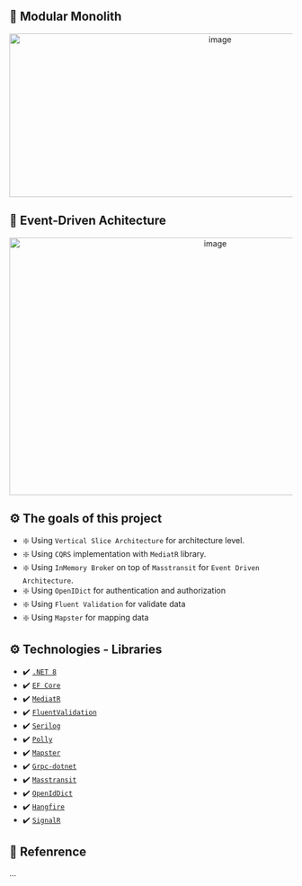 ## 🧱 Modular Monolith
<div align="center"> 
  <img width="734" height="291" alt="image" src="https://github.com/user-attachments/assets/f3ffad49-6fe6-4e4a-b148-4e1e7d39e8fc" />
</div>

## 🚀 Event-Driven Achitecture
<div align="center">
  <img width="717" height="458" alt="image" src="https://github.com/user-attachments/assets/5e177781-0243-4e1a-8f20-055679bf6392" />
</div>

## ⚙️ The goals of this project
- ❇️ Using `Vertical Slice Architecture` for architecture level.
- ❇️ Using `CQRS` implementation with `MediatR` library.
- ❇️ Using `InMemory Broke`r on top of `Masstransit` for `Event Driven Architecture`.
- ❇️ Using `OpenIDict` for authentication and authorization
- ❇️ Using `Fluent Validation` for validate data
- ❇️ Using `Mapster` for mapping data


## ⚙️ Technologies - Libraries
- ✔️ [`.NET 8`](https://github.com/dotnet/aspnetcore)
- ✔️ [`EF Core`]()
- ✔️ [`MediatR`]()
- ✔️ [`FluentValidation`]()
- ✔️ [`Serilog`]()
- ✔️ [`Polly`]()
- ✔️ [`Mapster`]()
- ✔️ [`Grpc-dotnet`]()
- ✔️ [`Masstransit`]()
- ✔️ [`OpenIdDict`]()
- ✔️ [`Hangfire`]()
- ✔️ [`SignalR`]()
  
## 🔗 Refenrence
...
